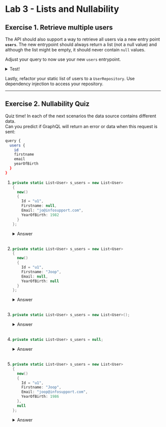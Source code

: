 # Lab 3 - Lists and Nullability

## Exercise 1. Retrieve multiple users

The API should also support a way to retrieve all users via a new entry point **`users`**. The new entrypoint should always return a list (not a null value) and although the list might be empty, it should never contain `null` values.

Adjust your query to now use your new `users` entrypoint.

<details>
<summary>Test!</summary>

```bash
query {
  users {
    id
    firstname
    email
    yearOfBirth
  }
}
```

</details>

Lastly, refactor your static list of users to a `UserRepository`. Use dependency injection to access your repository.

---

## Exercise 2. Nullability Quiz

Quiz time! In each of the next scenarios the data source contains different data.  
Can you predict if GraphQL will return an error or data when this request is sent:

```bash
query {
  users {
    id
    firstname
    email
    yearOfBirth
  }
}
```

1.  ```cs
    private static List<User> s_users = new List<User>
    {
      new()
      {
        Id = "u1",
        Firstname: null,
        Email: "jo@infosupport.com",
        YearOfBirth: 1982
      }
    };
    ```

    <details>
    <summary>Answer</summary>

    Error is returned. In the schema the field `firstname` is defined as non-nullable:

    </details><br>

1.  ```cs
    private static List<User> s_users = new List<User>
    {
      new()
      {
        Id = "u1",
        Firstname: "Joop",
        Email: null,
        YearOfBirth: null
      }
    };
    ```

    <details>
    <summary>Answer</summary>

    An array with one user is returned. `null`-values for fields `Email` and `YearOfBirth` are allowed.

    </details><br>

1.  ```cs
    private static List<User> s_users = new List<User>();
    ```

    <details>
    <summary>Answer</summary>

    Empty array is returned. In the schema the `users` field is defined as `[User!]!`

    - 1st exclamation mark = the array shouldn't contain `null` values
    - 2nd exclamation mark = an array should be returned (a `null` value is not allowed)
    
    </details><br>

1.  ```cs
    private static List<User> s_users = null;
    ```

    <details>
    <summary>Answer</summary>

    Error is returned. This is a result of the 2nd exclamation mark in `[User!]!`
    </details><br>

1.  ```cs
    private static List<User> s_users = new List<User>
    {
      new()
      {
        Id = "u1",
        Firstname: "Joop",
        Email: "joop@infosupport.com",
        YearOfBirth: 1986
      },
      null
    };
    ```

    <details>
    <summary>Answer</summary>

    Error is returned. This is a result of the 1st exclamation mark in <code>[User!]!</code>
    </details>
